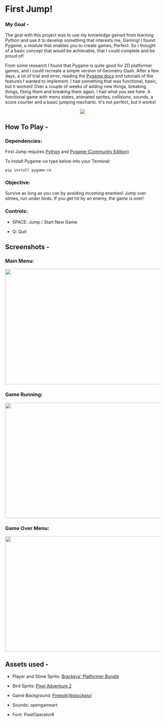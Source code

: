# First Jump!

### My Goal -

The goal with this project was to use my knowledge gained from learning Python and use it to develop something that interests me, Gaming! I found Pygame, a module that enables you to create games, Perfect. So I thought of a basic concept that would be achievable, that I could complete and be proud of! 

From some research I found that Pygame is quite good for 2D platformer games, and I could recreate a simple version of Geometry Dash. After a few days, a lot of trial and error, reading the [Pygame docs](https://www.pygame.org/docs/) and tutorials of the features I wanted to implement. I had something that was functional, basic, but it worked! Over a couple of weeks of adding new things, breaking things, fixing them and breaking them again. I had what you see here. A functional game with menu states, animated sprites, collisions, sounds, a score counter and a basic jumping mechanic. It's not perfect, but it works! 

<p align="center">
  <img src="https://github.com/user-attachments/assets/97476a1b-5ef5-4ccf-a85c-9138e485b33e">
</p>

## How To Play -

### Dependencies:

First Jump requires [Python](https://www.python.org/downloads/) and [Pygame (Community Edition)](https://pypi.org/project/pygame-ce/)

To Install Pygame-ce type below into your Terminal:

```
pip install pygame-ce
```

### Objective:

Survive as long as you can by avoiding incoming enemies! Jump over slimes, run under birds. If you get hit by an enemy, the game is over!

### Controls:

- SPACE: Jump / Start New Game

- Q: Quit

## Screenshots - 

### Main Menu: 

<p align="center">
<img src="https://github.com/user-attachments/assets/393c37f1-e45c-42b9-bc39-0b379dbd2b88" width=640 height=375>
</p>

### Game Running: 

<p align="center">
<img src="https://github.com/user-attachments/assets/288bf325-5611-45cb-a077-9732fedf8a76" width=640 height=375>
</p>

### Game Over Menu:

<p align="center">
<img src="https://github.com/user-attachments/assets/50375d53-b3f2-4bbc-a8d8-d2bc14f3e7e7" width=640 height=375>
</p>

## Assets used -

- Player and Slime Sprits: [Brackeys' Platformer Bundle](https://brackeysgames.itch.io/brackeys-platformer-bundle)

- Bird Sprits: [Pixel Adventure 2](https://pixelfrog-assets.itch.io/pixel-adventure-2)

- Game Background: [Freepik(@stockgiu)](https://www.freepik.com/free-vector/arcade-game-world-pixel-scene_4815143.htm)

- Sounds: opengameart

- Font: PixelOperator8
